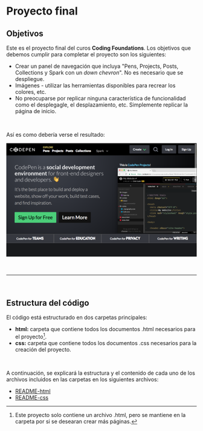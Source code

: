 # Proyecto final

## Objetivos

Este es el proyecto final del curos **Coding Foundations**. Los objetivos que debemos cumplir para completar el proyecto son los siguientes:

* Crear un panel de navegación que incluya "Pens, Projects, Posts, Collections y Spark con un *down chevron*". No es necesario que se despliegue.
* Imágenes - utilizar las herramientas disponibles para recrear los colores, etc.
* No preocuparse por replicar ninguna característica de funcionalidad como el desplegagle, el desplazamiento, etc. Simplemente replicar la página de inicio.

<br>

Así es como debería verse el resultado:

![statement](./statement-codepen_io.png)

<br><hr><br>

## Estructura del código

El código está estructurado en dos carpetas principales:

* **html:** carpeta que contiene todos los documentos .html necesarios para el proyecto[^1].
* **css:** carpeta que contiene todos los documentos .css necesarios para la creación del proyecto.

[^1]: Este proyecto solo contiene un archivo .html, pero se mantiene en la carpeta por si se desearan crear más páginas.

<br>

A continuación, se explicará la estructura y el contenido de cada uno de los archivos incluidos en las carpetas en los siguientes archivos:

* [README-html](./html/README-html.md)
* [README-css](./css/README-css.md)